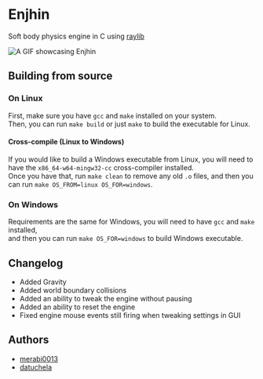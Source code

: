 # Enjhin
Soft body physics engine in C using [raylib](https://github.com/raysan5/raylib)  

![A GIF showcasing Enjhin](./docs/enjhin-animation.gif)

## Building from source
### On Linux
First, make sure you have `gcc` and `make` installed on your system.  
Then, you can run `make build` or just `make` to build the executable for Linux.  

#### Cross-compile (Linux to Windows)
If you would like to build a Windows executable from Linux, you will need to have the `x86_64-w64-mingw32-cc` cross-compiler installed.  
Once you have that, run `make clean` to remove any old `.o` files, and then you can run `make OS_FROM=linux OS_FOR=windows`.  

### On Windows
Requirements are the same for Windows, you will need to have `gcc` and `make` installed,  
and then you can run `make OS_FOR=windows` to build Windows executable.


## Changelog
- Added Gravity
- Added world boundary collisions
- Added an ability to tweak the engine without pausing
- Added an ability to reset the engine
- Fixed engine mouse events still firing when tweaking settings in GUI

## Authors
- [merabi0013](https://github.com/merabi0013)
- [datuchela](https://github.com/datuchela)
